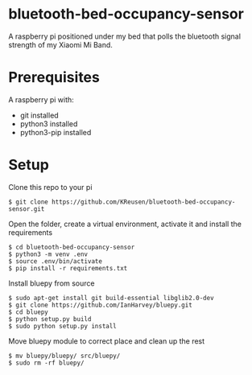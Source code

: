 # bluetooth-bed-occupancy-sensor

A raspberry pi positioned under my bed that polls the bluetooth signal strength of my Xiaomi Mi Band.

# Prerequisites

A raspberry pi with:

- git installed
- python3 installed
- python3-pip installed

# Setup

Clone this repo to your pi

```
$ git clone https://github.com/KReusen/bluetooth-bed-occupancy-sensor.git
```

Open the folder, create a virtual environment, activate it
and install the requirements

```
$ cd bluetooth-bed-occupancy-sensor
$ python3 -m venv .env
$ source .env/bin/activate
$ pip install -r requirements.txt
```

Install bluepy from source

```
$ sudo apt-get install git build-essential libglib2.0-dev
$ git clone https://github.com/IanHarvey/bluepy.git
$ cd bluepy
$ python setup.py build
$ sudo python setup.py install
```

Move bluepy module to correct place and clean up the rest

```
$ mv bluepy/bluepy/ src/bluepy/
$ sudo rm -rf bluepy/
```
